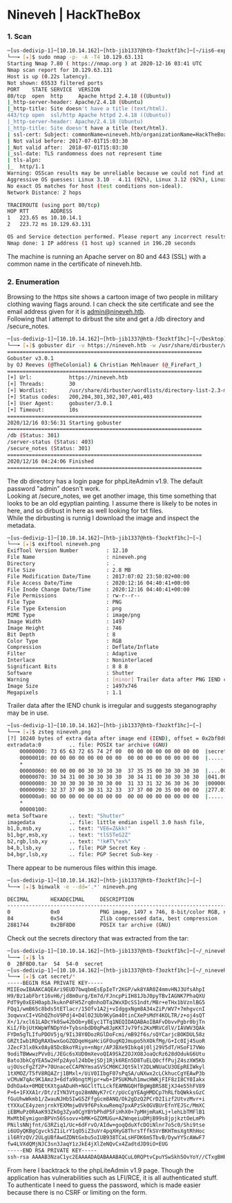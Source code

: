 # Nineveh | HackTheBox

### 1. Scan
```bash
─[us-dedivip-1]─[10.10.14.162]─[htb-jib1337@htb-f3ozktf1hc]─[~/iis6-exploit-2017-CVE-2017-7269]
└──╼ [★]$ sudo nmap -p- -A -T4 10.129.63.131
Starting Nmap 7.80 ( https://nmap.org ) at 2020-12-16 03:41 UTC
Nmap scan report for 10.129.63.131
Host is up (0.22s latency).
Not shown: 65533 filtered ports
PORT    STATE SERVICE  VERSION
80/tcp  open  http     Apache httpd 2.4.18 ((Ubuntu))
|_http-server-header: Apache/2.4.18 (Ubuntu)
|_http-title: Site doesn't have a title (text/html).
443/tcp open  ssl/http Apache httpd 2.4.18 ((Ubuntu))
|_http-server-header: Apache/2.4.18 (Ubuntu)
|_http-title: Site doesn't have a title (text/html).
| ssl-cert: Subject: commonName=nineveh.htb/organizationName=HackTheBox Ltd/stateOrProvinceName=Athens/countryName=GR
| Not valid before: 2017-07-01T15:03:30
|_Not valid after:  2018-07-01T15:03:30
|_ssl-date: TLS randomness does not represent time
| tls-alpn: 
|_  http/1.1
Warning: OSScan results may be unreliable because we could not find at least 1 open and 1 closed port
Aggressive OS guesses: Linux 3.10 - 4.11 (92%), Linux 3.12 (92%), Linux 3.13 (92%), Linux 3.13 or 4.2 (92%), Linux 3.16 (92%), Linux 3.16 - 4.6 (92%), Linux 3.2 - 4.9 (92%), Linux 3.8 - 3.11 (92%), Linux 4.2 (92%), Linux 4.4 (92%)
No exact OS matches for host (test conditions non-ideal).
Network Distance: 2 hops

TRACEROUTE (using port 80/tcp)
HOP RTT       ADDRESS
1   223.65 ms 10.10.14.1
2   223.72 ms 10.129.63.131

OS and Service detection performed. Please report any incorrect results at https://nmap.org/submit/ .
Nmap done: 1 IP address (1 host up) scanned in 196.20 seconds
```
The machine is running an Apache server on 80 and 443 (SSL) with a common name in the certificate of nineveh.htb.

### 2. Enumeration
Browsing to the https site shows a cartoon image of two people in military clothing waving flags around. I can check the site certificate and see the email address given for it is admin@nineveh.htb.  
Following that I attempt to dirbust the site and get a /db directory and /secure_notes.
```bash
─[us-dedivip-1]─[10.10.14.162]─[htb-jib1337@htb-f3ozktf1hc]─[~/Desktop]
└──╼ [★]$ gobuster dir -u https://nineveh.htb -w /usr/share/dirbuster/wordlists/directory-list-2.3-medium.txt -t 30 -k
===============================================================
Gobuster v3.0.1
by OJ Reeves (@TheColonial) & Christian Mehlmauer (@_FireFart_)
===============================================================
[+] Url:            https://nineveh.htb
[+] Threads:        30
[+] Wordlist:       /usr/share/dirbuster/wordlists/directory-list-2.3-medium.txt
[+] Status codes:   200,204,301,302,307,401,403
[+] User Agent:     gobuster/3.0.1
[+] Timeout:        10s
===============================================================
2020/12/16 03:56:31 Starting gobuster
===============================================================
/db (Status: 301)
/server-status (Status: 403)
/secure_notes (Status: 301)
===============================================================
2020/12/16 04:24:06 Finished
===============================================================
```
The db directory has a login page for phpLiteAdmin v1.9. The default password "admin" doesn't work.  
Looking at /secure_notes, we get another image, this time something that looks to be an old egyptian painting. I assume there is likely to be notes in here, and so dirbust in here as well looking for txt files.  
While the dirbusting is runnig I download the image and inspect the metadata.
```bash
─[us-dedivip-1]─[10.10.14.162]─[htb-jib1337@htb-f3ozktf1hc]─[~]
└──╼ [★]$ exiftool nineveh.png 
ExifTool Version Number         : 12.10
File Name                       : nineveh.png
Directory                       : .
File Size                       : 2.8 MB
File Modification Date/Time     : 2017:07:02 23:50:02+00:00
File Access Date/Time           : 2020:12:16 04:40:41+00:00
File Inode Change Date/Time     : 2020:12:16 04:40:41+00:00
File Permissions                : rw-r--r--
File Type                       : PNG
File Type Extension             : png
MIME Type                       : image/png
Image Width                     : 1497
Image Height                    : 746
Bit Depth                       : 8
Color Type                      : RGB
Compression                     : Deflate/Inflate
Filter                          : Adaptive
Interlace                       : Noninterlaced
Significant Bits                : 8 8 8
Software                        : Shutter
Warning                         : [minor] Trailer data after PNG IEND chunk
Image Size                      : 1497x746
Megapixels                      : 1.1
```
Trailer data after the IEND chunk is irregular and suggests steganography may be in use.
```bash
─[us-dedivip-1]─[10.10.14.162]─[htb-jib1337@htb-f3ozktf1hc]─[~]
└──╼ [★]$ zsteg nineveh.png 
[?] 10240 bytes of extra data after image end (IEND), offset = 0x2bf8d0
extradata:0         .. file: POSIX tar archive (GNU)
    00000000: 73 65 63 72 65 74 2f 00  00 00 00 00 00 00 00 00  |secret/.........|
    00000010: 00 00 00 00 00 00 00 00  00 00 00 00 00 00 00 00  |................|
    *
    00000060: 00 00 00 00 30 30 30 30  37 35 35 00 30 30 30 30  |....0000755.0000|
    00000070: 30 34 31 00 30 30 30 30  30 34 31 00 30 30 30 30  |041.0000041.0000|
    00000080: 30 30 30 30 30 30 30 00  31 33 31 32 36 30 36 30  |0000000.13126060|
    00000090: 32 37 37 00 30 31 32 33  37 37 00 20 35 00 00 00  |277.012377. 5...|
    000000a0: 00 00 00 00 00 00 00 00  00 00 00 00 00 00 00 00  |................|
    *
    00000100: 
meta Software       .. text: "Shutter"
imagedata           .. file: little endian ispell 3.0 hash file,
b1,b,msb,xy         .. text: "VE6=Z&kk!"
b1,bgr,msb,xy       .. text: "tlS5TeG2Z"
b2,rgb,lsb,xy       .. text: "!k#T\"ex%"
b4,b,lsb,xy         .. file: PGP Secret Key -
b4,bgr,lsb,xy       .. file: PGP Secret Sub-key -
```
There appear to be numerous files within this image.
```bash
─[us-dedivip-1]─[10.10.14.162]─[htb-jib1337@htb-f3ozktf1hc]─[~]
└──╼ [★]$ binwalk -e --dd='.*' nineveh.png 

DECIMAL       HEXADECIMAL     DESCRIPTION
--------------------------------------------------------------------------------
0             0x0             PNG image, 1497 x 746, 8-bit/color RGB, non-interlaced
84            0x54            Zlib compressed data, best compression
2881744       0x2BF8D0        POSIX tar archive (GNU)
```
Check out the secrets directory that was extracted from the tar:
```bash
─[us-dedivip-1]─[10.10.14.162]─[htb-jib1337@htb-f3ozktf1hc]─[~/_nineveh.png.extracted]
└──╼ [★]$ ls
0  2BF8D0.tar  54  54-0  secret
─[us-dedivip-1]─[10.10.14.162]─[htb-jib1337@htb-f3ozktf1hc]─[~/_nineveh.png.extracted]
└──╼ [★]$ cat secret/*
-----BEGIN RSA PRIVATE KEY-----
MIIEowIBAAKCAQEAri9EUD7bwqbmEsEpIeTr2KGP/wk8YAR0Z4mmvHNJ3UfsAhpI
H9/Bz1abFbrt16vH6/jd8m0urg/Em7d/FJncpPiIH81JbJ0pyTBvIAGNK7PhaQXU
PdT9y0xEEH0apbJkuknP4FH5Zrq0nhoDTa2WxXDcSS1ndt/M8r+eTHx1bVznlBG5
FQq1/wmB65c8bds5tETlacr/15Ofv1A2j+vIdggxNgm8A34xZiP/WV7+7mhgvcnI
3oqwvxCI+VGhQZhoV9Pdj4+D4l023Ub9KyGm40tinCXePsMdY4KOLTR/z+oj4sQT
X+/1/xcl61LADcYk0Sw42bOb+yBEyc1TTq1NEQIDAQABAoIBAFvDbvvPgbr0bjTn
KiI/FbjUtKWpWfNDpYd+TybsnbdD0qPw8JpKKTJv79fs2KxMRVCdlV/IAVWV3QAk
FYDm5gTLIfuPDOV5jq/9Ii38Y0DozRGlDoFcmi/mB92f6s/sQYCarjcBOKDUL58z
GRZtIwb1RDgRAXbwxGoGZQDqeHqaHciGFOugKQJmupo5hXOkfMg/G+Ic0Ij45uoR
JZecF3lx0kx0Ay85DcBkoYRiyn+nNgr/APJBXe9Ibkq4j0lj29V5dT/HSoF17VWo
9odiTBWwwzPVv0i/JEGc6sXUD0mXevoQIA9SkZ2OJXO8JoaQcRz628dOdukG6Utu
Bato3bkCgYEA5w2Hfp2Ayol24bDejSDj1Rjk6REn5D8TuELQ0cffPujZ4szXW5Kb
ujOUscFgZf2P+70UnaceCCAPNYmsaSVSCM0KCJQt5klY2DLWNUaCU3OEpREIWkyl
1tXMOZ/T5fV8RQAZrj1BMxl+/UiV0IIbgF07sPqSA/uNXwx2cLCkhucCgYEAwP3b
vCMuW7qAc9K1Amz3+6dfa9bngtMjpr+wb+IP5UKMuh1mwcHWKjFIF8zI8CY0Iakx
DdhOa4x+0MQEtKXtgaADuHh+NGCltTLLckfEAMNGQHfBgWgBRS8EjXJ4e55hFV89
P+6+1FXXA1r/Dt/zIYN3Vtgo28mNNyK7rCr/pUcCgYEAgHMDCp7hRLfbQWkksGzC
fGuUhwWkmb1/ZwauNJHbSIwG5ZFfgGcm8ANQ/Ok2gDzQ2PCrD2Iizf2UtvzMvr+i
tYXXuCE4yzenjrnkYEXMmjw0V9f6PskxwRemq7pxAPzSk0GVBUrEfnYEJSc/MmXC
iEBMuPz0RAaK93ZkOg3Zya0CgYBYbPhdP5FiHhX0+7pMHjmRaKLj+lehLbTMFlB1
MxMtbEymigonBPVn56Ssovv+bMK+GZOMUGu+A2WnqeiuDMjB99s8jpjkztOeLmPh
PNilsNNjfnt/G3RZiq1/Uc+6dFrvO/AIdw+goqQduXfcDOiNlnr7o5c0/Shi9tse
i6UOyQKBgCgvck5Z1iLrY1qO5iZ3uVr4pqXHyG8ThrsTffkSVrBKHTmsXgtRhHoc
il6RYzQV/2ULgUBfAwdZDNtGxbu5oIUB938TCaLsHFDK6mSTbvB/DywYYScAWwF7
fw4LVXdQMjNJC3sn3JaqY1zJkE4jXlZeNQvCx4ZadtdJD9iO+EUG
-----END RSA PRIVATE KEY-----
ssh-rsa AAAAB3NzaC1yc2EAAAADAQABAAABAQCuL0RQPtvCpuYSwSkh5OvYoY//CTxgBHRniaa8c0ndR+wCGkgf38HPVpsVuu3Xq8fr+N3ybS6uD8Sbt38Umdyk+IgfzUlsnSnJMG8gAY0rs+FpBdQ91P3LTEQQfRqlsmS6Sc/gUflmurSeGgNNrZbFcNxJLWd238zyv55MfHVtXOeUEbkVCrX/CYHrlzxt2zm0ROVpyv/Xk5+/UDaP68h2CDE2CbwDfjFmI/9ZXv7uaGC9ycjeirC/EIj5UaFBmGhX092Pj4PiXTbdRv0rIabjS2KcJd4+wx1jgo4tNH/P6iPixBNf7/X/FyXrUsANxiTRLDjZs5v7IETJzVNOrU0R amrois@nineveh.htb
```
From here I backtrack to the phpLiteAdmin v1.9 page. Though the application has vulnerabilities such as LFI/RCE, it is all authenticated stuff. To authenticate I need to guess the password, which is made easier because there is no CSRF or limiting on the form.
